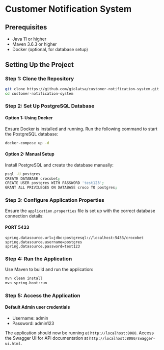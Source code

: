
# Customer Notification System

## Prerequisites

- Java 11 or higher
- Maven 3.6.3 or higher
- Docker (optional, for database setup)

## Setting Up the Project

### Step 1: Clone the Repository

```sh
git clone https://github.com/giolatsa/customer-notification-system.git
cd customer-notification-system
```

### Step 2: Set Up PostgreSQL Database

#### Option 1: Using Docker

Ensure Docker is installed and running. Run the following command to start the PostgreSQL database:

```sh
docker-compose up -d
```

#### Option 2: Manual Setup

Install PostgreSQL and create the database manually:

```sh
psql -U postgres
CREATE DATABASE crocobet;
CREATE USER postgres WITH PASSWORD 'test123';
GRANT ALL PRIVILEGES ON DATABASE croco TO postgres;
```

### Step 3: Configure Application Properties

Ensure the `application.properties` file is set up with the correct database connection details:
####  PORT 5433

```properties
spring.datasource.url=jdbc:postgresql://localhost:5433/crocobet
spring.datasource.username=postgres
spring.datasource.password=test123
```

### Step 4: Run the Application

Use Maven to build and run the application:

```sh
mvn clean install
mvn spring-boot:run
```

### Step 5: Access the Application

#### Default Admin user credentials
- Username: admin
- Password: admin123

The application should now be running at `http://localhost:8080`. Access the Swagger UI for API documentation at `http://localhost:8080/swagger-ui.html`.

